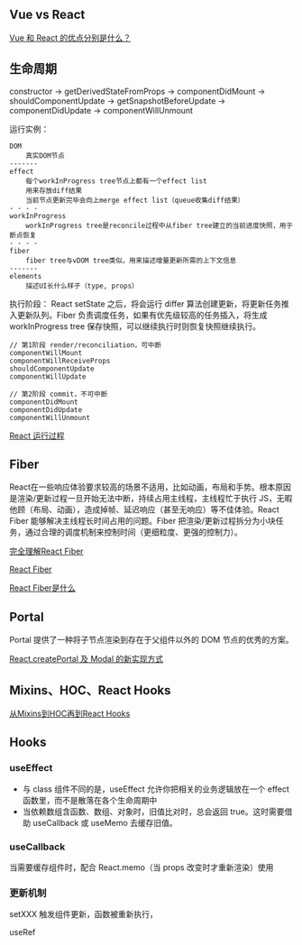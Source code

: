 ## Vue vs React 

[Vue 和 React 的优点分别是什么？](https://www.zhihu.com/question/301860721/answer/724759264)

## 生命周期

constructor -> getDerivedStateFromProps -> componentDidMount -> shouldComponentUpdate -> getSnapshotBeforeUpdate -> componentDidUpdate -> componentWillUnmount

运行实例：
```
DOM
    真实DOM节点
-------
effect
    每个workInProgress tree节点上都有一个effect list
    用来存放diff结果
    当前节点更新完毕会向上merge effect list（queue收集diff结果）
- - - -
workInProgress
    workInProgress tree是reconcile过程中从fiber tree建立的当前进度快照，用于断点恢复
- - - -
fiber
    fiber tree与vDOM tree类似，用来描述增量更新所需的上下文信息
-------
elements
    描述UI长什么样子（type, props）
```

执行阶段：
React setState 之后，将会运行 differ 算法创建更新，将更新任务推入更新队列。Fiber 负责调度任务，如果有优先级较高的任务插入，将生成 workInProgress tree 保存快照，可以继续执行时则恢复快照继续执行。

```
// 第1阶段 render/reconciliation，可中断
componentWillMount
componentWillReceiveProps
shouldComponentUpdate
componentWillUpdate

// 第2阶段 commit，不可中断
componentDidMount
componentDidUpdate
componentWillUnmount
```

[React 运行过程](https://github.com/coconilu/Blog/issues/99)

## Fiber

React在一些响应体验要求较高的场景不适用，比如动画，布局和手势。根本原因是渲染/更新过程一旦开始无法中断，持续占用主线程，主线程忙于执行 JS，无暇他顾（布局、动画），造成掉帧、延迟响应（甚至无响应）等不佳体验。React Fiber 能够解决主线程长时间占用的问题。Fiber 把渲染/更新过程拆分为小块任务，通过合理的调度机制来控制时间（更细粒度、更强的控制力）。

[完全理解React Fiber](http://www.ayqy.net/blog/dive-into-react-fiber)

[React Fiber](https://juejin.im/post/5ab7b3a2f265da2378403e57)

[React Fiber是什么](https://zhuanlan.zhihu.com/p/26027085)

## Portal

Portal 提供了一种将子节点渲染到存在于父组件以外的 DOM 节点的优秀的方案。

[React.createPortal 及 Modal 的新实现方式](http://www.ptbird.cn/react-portal-createPortal.html)

## Mixins、HOC、React Hooks

[从Mixins到HOC再到React Hooks](https://juejin.im/post/5d3184596fb9a07eeb13e12c)

## Hooks

### useEffect

* 与 class 组件不同的是，useEffect 允许你把相关的业务逻辑放在一个 effect 函数里，而不是散落在各个生命周期中
* 当依赖数组含函数、数组、对象时，旧值比对时，总会返回 true。这时需要借助 useCallback 或 useMemo 去缓存旧值。

### useCallback

当需要缓存组件时，配合 React.memo（当 props 改变时才重新渲染）使用

### 更新机制

setXXX 触发组件更新，函数被重新执行，

useRef